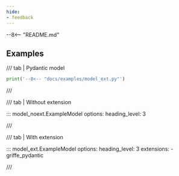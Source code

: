 ```yaml
---
hide:
- feedback
---
```


--8<-- "README.md"

<style>
  .mkdocstrings > h2,
  .mkdocstrings > h3,
  .mkdocstrings > h4,
  .mkdocstrings > h5,
  .mkdocstrings > h6 {
    display: none;
  }
</style>

## Examples

/// tab | Pydantic model

```python exec="1" result="python"
print('--8<-- "docs/examples/model_ext.py"')
```

///

/// tab | Without extension

::: model_noext.ExampleModel
    options:
      heading_level: 3

///


/// tab | With extension

::: model_ext.ExampleModel
    options:
      heading_level: 3
      extensions:
      - griffe_pydantic

///
